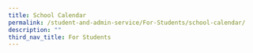 ```yaml
---
title: School Calendar
permalink: /student-and-admin-service/For-Students/school-calendar/
description: ""
third_nav_title: For Students
---
```

